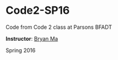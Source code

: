 # Code2-SP16

Code from Code 2 class at Parsons BFADT

**Instructor**: [Bryan Ma](https://github.com/whoisbma)

Spring 2016
